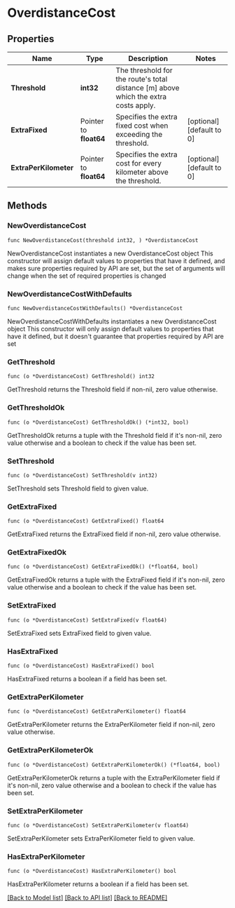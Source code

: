 # OverdistanceCost

## Properties

Name | Type | Description | Notes
------------ | ------------- | ------------- | -------------
**Threshold** | **int32** | The threshold for the route&#39;s total distance [m] above which the extra costs apply. | 
**ExtraFixed** | Pointer to **float64** | Specifies the extra fixed cost when exceeding the threshold. | [optional] [default to 0]
**ExtraPerKilometer** | Pointer to **float64** | Specifies the extra cost for every kilometer above the threshold. | [optional] [default to 0]

## Methods

### NewOverdistanceCost

`func NewOverdistanceCost(threshold int32, ) *OverdistanceCost`

NewOverdistanceCost instantiates a new OverdistanceCost object
This constructor will assign default values to properties that have it defined,
and makes sure properties required by API are set, but the set of arguments
will change when the set of required properties is changed

### NewOverdistanceCostWithDefaults

`func NewOverdistanceCostWithDefaults() *OverdistanceCost`

NewOverdistanceCostWithDefaults instantiates a new OverdistanceCost object
This constructor will only assign default values to properties that have it defined,
but it doesn't guarantee that properties required by API are set

### GetThreshold

`func (o *OverdistanceCost) GetThreshold() int32`

GetThreshold returns the Threshold field if non-nil, zero value otherwise.

### GetThresholdOk

`func (o *OverdistanceCost) GetThresholdOk() (*int32, bool)`

GetThresholdOk returns a tuple with the Threshold field if it's non-nil, zero value otherwise
and a boolean to check if the value has been set.

### SetThreshold

`func (o *OverdistanceCost) SetThreshold(v int32)`

SetThreshold sets Threshold field to given value.


### GetExtraFixed

`func (o *OverdistanceCost) GetExtraFixed() float64`

GetExtraFixed returns the ExtraFixed field if non-nil, zero value otherwise.

### GetExtraFixedOk

`func (o *OverdistanceCost) GetExtraFixedOk() (*float64, bool)`

GetExtraFixedOk returns a tuple with the ExtraFixed field if it's non-nil, zero value otherwise
and a boolean to check if the value has been set.

### SetExtraFixed

`func (o *OverdistanceCost) SetExtraFixed(v float64)`

SetExtraFixed sets ExtraFixed field to given value.

### HasExtraFixed

`func (o *OverdistanceCost) HasExtraFixed() bool`

HasExtraFixed returns a boolean if a field has been set.

### GetExtraPerKilometer

`func (o *OverdistanceCost) GetExtraPerKilometer() float64`

GetExtraPerKilometer returns the ExtraPerKilometer field if non-nil, zero value otherwise.

### GetExtraPerKilometerOk

`func (o *OverdistanceCost) GetExtraPerKilometerOk() (*float64, bool)`

GetExtraPerKilometerOk returns a tuple with the ExtraPerKilometer field if it's non-nil, zero value otherwise
and a boolean to check if the value has been set.

### SetExtraPerKilometer

`func (o *OverdistanceCost) SetExtraPerKilometer(v float64)`

SetExtraPerKilometer sets ExtraPerKilometer field to given value.

### HasExtraPerKilometer

`func (o *OverdistanceCost) HasExtraPerKilometer() bool`

HasExtraPerKilometer returns a boolean if a field has been set.


[[Back to Model list]](../README.md#documentation-for-models) [[Back to API list]](../README.md#documentation-for-api-endpoints) [[Back to README]](../README.md)



